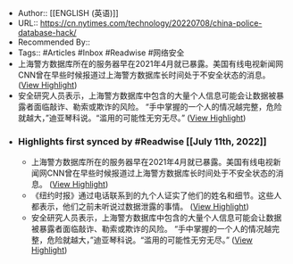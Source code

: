 - Author:: [[ENGLISH (英语)]]
- URL:: https://cn.nytimes.com/technology/20220708/china-police-database-hack/
- Recommended By::
- Tags:: #Articles #Inbox #Readwise #网络安全
- 上海警方数据库所在的服务器早在2021年4月就已暴露。美国有线电视新闻网CNN曾在早些时候报道过上海警方数据库长时间处于不安全状态的消息。 ([View Highlight](https://instapaper.com/read/1520653437/20024901))
- 安全研究人员表示，上海警方数据库中包含的大量个人信息可能会让数据被暴露者面临敲诈、勒索或欺诈的风险。
“手中掌握的一个人的情况越完整，危险就越大，”迪亚琴科说。“滥用的可能性无穷无尽。” ([View Highlight](https://instapaper.com/read/1520653437/20024913))
- ### Highlights first synced by #Readwise [[July 11th, 2022]]
    - 上海警方数据库所在的服务器早在2021年4月就已暴露。美国有线电视新闻网CNN曾在早些时候报道过上海警方数据库长时间处于不安全状态的消息。 ([View Highlight](https://instapaper.com/read/1520653437/20024901))
    - 《纽约时报》通过电话联系到的九个人证实了他们的姓名和细节。这些人都表示，他们之前未听说过数据泄露的事情。 ([View Highlight](https://instapaper.com/read/1520653437/20024905))
    - 安全研究人员表示，上海警方数据库中包含的大量个人信息可能会让数据被暴露者面临敲诈、勒索或欺诈的风险。
“手中掌握的一个人的情况越完整，危险就越大，”迪亚琴科说。“滥用的可能性无穷无尽。” ([View Highlight](https://instapaper.com/read/1520653437/20024913))
